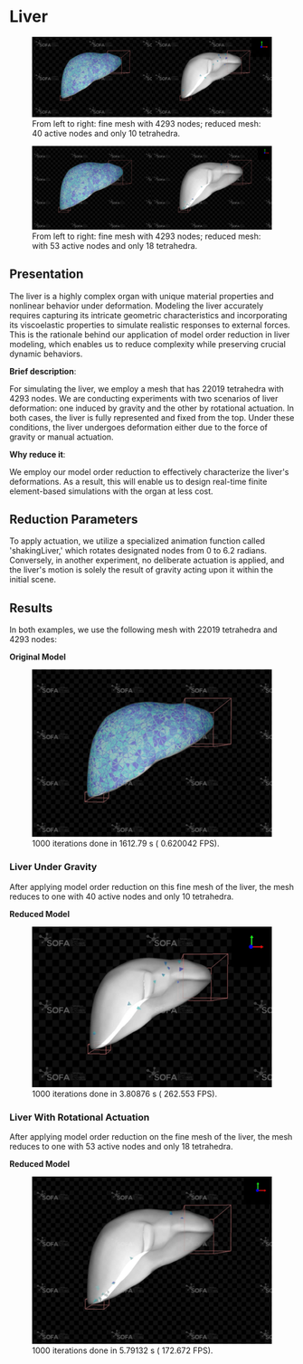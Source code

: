 ﻿# Liver 

<figure>  <img src="https://raw.githubusercontent.com/SofaDefrost/ModelOrderReduction/master/doc/sphinx/source/usage/examples/Liver/full_versus_reduced_gravity.png" alt="Alt Text">  <figcaption> From left to right: fine mesh with 4293 nodes; reduced mesh: 40 active nodes and only 10 tetrahedra. </figcaption>  </figure>
<figure>  <img src="https://raw.githubusercontent.com/SofaDefrost/ModelOrderReduction/master/doc/sphinx/source/usage/examples/Liver/full_versus_reduced_rotation.png" alt="Alt Text">  <figcaption> From left to right: fine mesh with 4293 nodes; reduced mesh: with 53 active nodes and only 18 tetrahedra. </figcaption>  </figure>


## Presentation
The liver is a highly complex organ with unique material properties and nonlinear behavior under deformation. Modeling the liver accurately requires capturing its intricate geometric characteristics and incorporating its viscoelastic properties to simulate realistic responses to external forces. This is the rationale behind our application of model order reduction in liver modeling, which enables us to reduce complexity while preserving crucial 
dynamic behaviors.

**Brief description**:  

For simulating the liver, we employ a mesh that has 22019 tetrahedra with 4293 nodes.  We are conducting experiments with two scenarios of liver deformation: one induced by gravity and the other by rotational actuation. In both cases, the liver is fully represented and fixed from the top. Under these conditions, the liver undergoes deformation either due to the force of gravity or manual actuation.

**Why reduce it**:

We employ our model order reduction to effectively characterize the liver's deformations. As a result, this will enable us to design real-time finite element-based simulations with the organ at less cost.

## Reduction Parameters
To apply actuation, we utilize a specialized animation function called 'shakingLiver,' which rotates designated nodes from 0 to 6.2 radians. Conversely, in another experiment, no deliberate actuation is applied, and the liver's motion is solely the result of gravity acting upon it within the initial scene.

 ## Results
 In both examples, we use the following mesh with 22019 tetrahedra and 4293 nodes:

 **Original Model**
<figure>  <img src="https://raw.githubusercontent.com/SofaDefrost/ModelOrderReduction/master/doc/sphinx/source/usage/examples/Liver/fullModel.png" alt="Alt Text">  <figcaption>1000 iterations done in 1612.79 s ( 0.620042 FPS).</figcaption>  </figure>

 ### Liver Under Gravity
After applying model order reduction on this fine mesh of the liver, the mesh reduces to one with 40 active nodes and only 10 tetrahedra.


**Reduced Model**
<figure>  <img src="https://raw.githubusercontent.com/SofaDefrost/ModelOrderReduction/master/doc/sphinx/source/usage/examples/Liver/reducedModel_gravity.png" alt="Alt Text">  <figcaption> 1000 iterations done in 3.80876 s ( 262.553 FPS).</figcaption>  </figure>

### Liver With Rotational Actuation
After applying model order reduction on the fine mesh of the liver, the mesh reduces to one with 53 active nodes and only 18 tetrahedra.

**Reduced Model**
 <figure>  <img src="https://raw.githubusercontent.com/SofaDefrost/ModelOrderReduction/master/doc/sphinx/source/usage/examples/Liver/reducedModel_rotation.png" alt="Alt Text">  <figcaption>1000 iterations done in 5.79132 s ( 172.672 FPS).</figcaption>  </figure>
